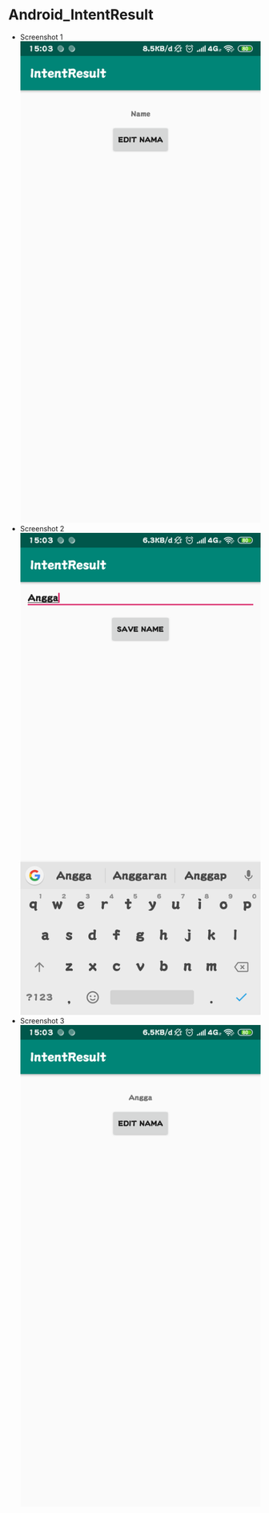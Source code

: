 # Android_IntentResult
* Screenshot 1 <br>
![alt text](https://github.com/Pramuja/Android_IntentResult/blob/master/SS%201.png)
* Screenshot 2 <br>
![alt text](https://github.com/Pramuja/Android_IntentResult/blob/master/SS%202.png)
* Screenshot 3 <br>
![alt text](https://github.com/Pramuja/Android_IntentResult/blob/master/SS%203.png)
